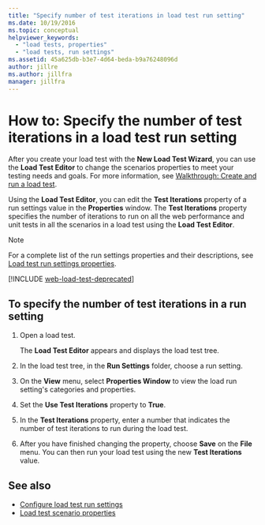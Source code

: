 ```yaml
---
title: "Specify number of test iterations in load test run setting"
ms.date: 10/19/2016
ms.topic: conceptual
helpviewer_keywords:
  - "load tests, properties"
  - "load tests, run settings"
ms.assetid: 45a625db-b3e7-4d64-beda-b9a76248096d
author: jillre
ms.author: jillfra
manager: jillfra
---
```

# How to: Specify the number of test iterations in a load test run setting

After you create your load test with the **New Load Test Wizard**, you can use the **Load Test Editor** to change the scenarios properties to meet your testing needs and goals. For more information, see [Walkthrough: Create and run a load test](../test/walkthrough-create-and-run-a-load-test.md).

Using the **Load Test Editor**, you can edit the **Test Iterations** property of a run settings value in the **Properties** window. The **Test Iterations** property specifies the number of iterations to run on all the web performance and unit tests in all the scenarios in a load test using the **Load Test Editor**.

> [!NOTE]
> For a complete list of the run settings properties and their descriptions, see [Load test run settings properties](../test/load-test-run-settings-properties.md).

[!INCLUDE [web-load-test-deprecated](includes/web-load-test-deprecated.md)]

## To specify the number of test iterations in a run setting

1. Open a load test.

     The **Load Test Editor** appears and displays the load test tree.

2. In the load test tree, in the **Run Settings** folder, choose a run setting.

3. On the **View** menu, select **Properties Window** to view the load run setting's categories and properties.

4. Set the **Use Test Iterations** property to **True**.

5. In the **Test Iterations** property, enter a number that indicates the number of test iterations to run during the load test.

6. After you have finished changing the property, choose **Save** on the **File** menu. You can then run your load test using the new **Test Iterations** value.

## See also

- [Configure load test run settings](../test/configure-load-test-run-settings.md)
- [Load test scenario properties](../test/load-test-scenario-properties.md)